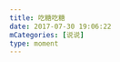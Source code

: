```yaml
---
title: 吃糖吃糖
date: 2017-07-30 19:06:22
mCategories: [说说]
type: moment
---
```


<div id="pics-20170730190622"></div>

<script>
var data = [
    {"link": "2017-07-30_000000.jpeg", "type": "shuoshuo"}
];
picsRender(data, "pics-20170730190622");
</script>
